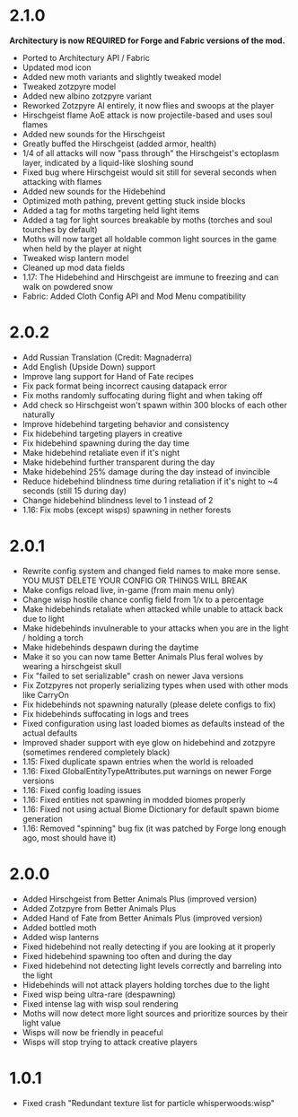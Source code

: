 # 2.1.0

**Architectury is now REQUIRED for Forge and Fabric versions of the mod.**

- Ported to Architectury API / Fabric
- Updated mod icon
- Added new moth variants and slightly tweaked model
- Tweaked zotzpyre model
- Added new albino zotzpyre variant
- Reworked Zotzpyre AI entirely, it now flies and swoops at the player
- Hirschgeist flame AoE attack is now projectile-based and uses soul flames
- Added new sounds for the Hirschgeist
- Greatly buffed the Hirschgeist (added armor, health)
- 1/4 of all attacks will now "pass through" the Hirschgeist's ectoplasm layer, indicated by a liquid-like sloshing sound
- Fixed bug where Hirschgeist would sit still for several seconds when attacking with flames
- Added new sounds for the Hidebehind
- Optimized moth pathing, prevent getting stuck inside blocks
- Added a tag for moths targeting held light items
- Added a tag for light sources breakable by moths (torches and soul tourches by default)
- Moths will now target all holdable common light sources in the game when held by the player at night
- Tweaked wisp lantern model
- Cleaned up mod data fields
- 1.17: The Hidebehind and Hirschgeist are immune to freezing and can walk on powdered snow
- Fabric: Added Cloth Config API and Mod Menu compatibility

# 2.0.2

- Add Russian Translation (Credit: Magnaderra)
- Add English (Upside Down) support
- Improve lang support for Hand of Fate recipes
- Fix pack format being incorrect causing datapack error
- Fix moths randomly suffocating during flight and when taking off
- Add check so Hirschgeist won't spawn within 300 blocks of each other naturally
- Improve hidebehind targeting behavior and consistency
- Fix hidebehind targeting players in creative
- Fix hidebehind spawning during the day time
- Make hidebehind retaliate even if it's night
- Make hidebehind further transparent during the day
- Make hidebehind 25% damage during the day instead of invincible
- Reduce hidebehind blindness time during retaliation if it's night to ~4 seconds (still 15 during day)
- Change hidebehind blindness level to 1 instead of 2
- 1.16: Fix mobs (except wisps) spawning in nether forests

# 2.0.1

- Rewrite config system and changed field names to make more sense. YOU MUST DELETE YOUR CONFIG OR THINGS WILL BREAK
- Make configs reload live, in-game (from main menu only)
- Change wisp hostile chance config field from 1/x to a percentage
- Make hidebehinds retaliate when attacked while unable to attack back due to light
- Make hidebehinds invulnerable to your attacks when you are in the light / holding a torch
- Make hidebehinds despawn during the daytime
- Make it so you can now tame Better Animals Plus feral wolves by wearing a hirschgeist skull
- Fix "failed to set serializable" crash on newer Java versions
- Fix Zotzpyres not properly serializing types when used with other mods like CarryOn
- Fix hidebehinds not spawning naturally (please delete configs to fix)
- Fix hidebehinds suffocating in logs and trees
- Fixed configuration using last loaded biomes as defaults instead of the actual defaults
- Improved shader support with eye glow on hidebehind and zotzpyre (sometimes rendered completely black) 
- 1.15: Fixed duplicate spawn entries when the world is reloaded
- 1.16: Fixed GlobalEntityTypeAttributes.put warnings on newer Forge versions
- 1.16: Fixed config loading issues
- 1.16: Fixed entities not spawning in modded biomes properly
- 1.16: Fixed not using actual Biome Dictionary for default spawn biome generation
- 1.16: Removed "spinning" bug fix (it was patched by Forge long enough ago, most should have it)

# 2.0.0

- Added Hirschgeist from Better Animals Plus (improved version)
- Added Zotzpyre from Better Animals Plus
- Added Hand of Fate from Better Animals Plus (improved version)
- Added bottled moth
- Added wisp lanterns
- Fixed hidebehind not really detecting if you are looking at it properly
- Fixed hidebehind spawning too often and during the day
- Fixed hidebehind not detecting light levels correctly and barreling into the light
- Hidebehinds will not attack players holding torches due to the light
- Fixed wisp being ultra-rare (despawning)
- Fixed intense lag with wisp soul rendering
- Moths will now detect more light sources and prioritize sources by their light value
- Wisps will now be friendly in peaceful
- Wisps will stop trying to attack creative players

# 1.0.1

- Fixed crash "Redundant texture list for particle whisperwoods:wisp"